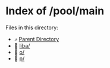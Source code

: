 
# Index of /pool/main
Files in this directory:
- ⤴ [Parent Directory](../)
- 📁 [liba/](liba)
- 📁 [o/](o)
- 📁 [p/](p)
